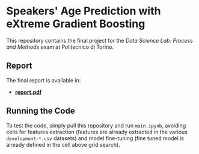 # Speakers' Age Prediction with eXtreme Gradient Boosting  

This repository contains the final project for the *Data Science Lab: Process and Methods* exam at Politecnico di Torino.  

## Report  

The final report is available in:  
- **[report.pdf](report.pdf)**  

## Running the Code  

To test the code, simply pull this repository and run `main.ipynb`, avoiding cells for features extraction (features are already extracted in the various `development-*.csv` datasets) and model fine-tuning (fine tuned model is already defined in the cell above grid search).
